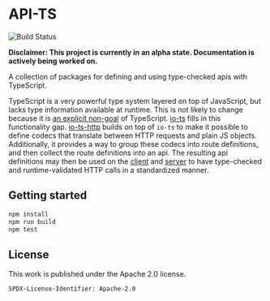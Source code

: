 # API-TS

![Build Status](https://github.com/BitGo/api-ts/actions/workflows/ci.yml/badge.svg?branch=master)

**Disclaimer: This project is currently in an alpha state. Documentation is actively
being worked on.**

A collection of packages for defining and using type-checked apis with TypeScript.

TypeScript is a very powerful type system layered on top of JavaScript, but lacks type
information available at runtime. This is not likely to change because it is
[an explicit non-goal](https://github.com/Microsoft/TypeScript/wiki/TypeScript-Design-Goals#non-goals)
of TypeScript. [io-ts](https://github.com/gcanti/io-ts) fills in this functionality gap.
[io-ts-http](packages/io-ts-http/README.md) builds on top of `io-ts` to make it possible
to define codecs that translate between HTTP requests and plain JS objects.
Additionally, it provides a way to group these codecs into route definitions, and then
collect the route definitions into an api. The resulting api definitions may then be
used on the [client](packages/superagent-wrapper/README.md) and
[server](packages/express-wrapper/README.md) to have type-checked and runtime-validated
HTTP calls in a standardized manner.

## Getting started

```sh
npm install
npm run build
npm test
```

## License

This work is published under the Apache 2.0 license.

`SPDX-License-Identifier: Apache-2.0`
